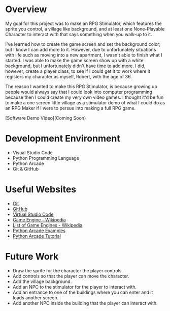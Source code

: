 # Overview

My goal for this project was to make an RPG Stimulator, which features the sprite you control, a village like background,
and at least one None-Playable Character to interact with that says something when you walk-up to it.

I've learned how to create the game screen and set the background color; but I know I can add more to it.
However, due to unfortunately situations with life such as moving into a new apartment, I wasn't able to finish what I started.
I was able to make the game screen show up with a white background, but I unfortunately didn't have time to add more.
I did, however, create a player class, to see if I could get it to work where it registers my character as myself, Robert, with the age of 36.

The reason I wanted to make this RPG Stimulator, is because growing up people would always say that I could look into computer programming because then I could create my very own video games. I thought it'd be fun to make a one screen little village as a stimulator demo of what I could do as an RPG Maker if I were to persue into making a full RPG game.

[Software Demo Video](Coming Soon)

# Development Environment

- Visual Studio Code
- Python Programming Language
- Python Arcade
- Git & GitHub

# Useful Websites

- [Git](https://git-scm.com/download)
- [GitHub](https://github.com/)
- [Virtual Studio Code](https://code.visualstudio.com/download)
- [Game Engine - Wikipedia](https://en.wikipedia.org/wiki/Game_engine)
- [List of Game Engines - Wikipedia](https://en.wikipedia.org/wiki/List_of_game_engines)
- [Python Arcade Examples](https://api.arcade.academy/en/latest/examples/index.html)
- [Python Arcade Tutorial](https://realpython.com/arcade-python-game-framework/)

# Future Work

- Draw the sprite for the character the player controls.
- Add controls so that the player can move the character.
- Add the village background.
- Add an NPC to the stimulator for the player to interact with.
- Add an entrance to one of the buildings where you can enter and it loads another screen.
- Add another NPC inside the building that the player can interact with.